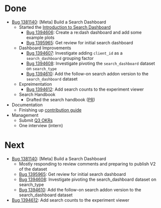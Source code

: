 # Done

* [Bug 1381140](http://bugzil.la/1381140): [Meta] Build a Search Dashboard
  * Started the 
    [Introduction to Search Dashboard](https://sql.telemetry.mozilla.org/dashboard/introduction-to-search)
    * [Bug 1394606](http://bugzil.la/1394606): Create a re:dash dashboard and add some example plots
    * [Bug 1395965](http://bugzil.la/1395965): Get review for initial search dashboard
  * Dashboard Improvements
    * [Bug 1394607](http://bugzil.la/1394607): Investigate adding `client_id` as a `search_dashboard` grouping factor
    * [Bug 1394608](http://bugzil.la/1394608): Investigate pivoting the `search_dashboard` dataset on `search_type`
    * [Bug 1394610](http://bugzil.la/1394610): Add the follow-on search addon version to the `search_dashboard` dataset
  * Expreimentation
    * [Bug 1394612](http://bugzil.la/1394612): Add search counts to the experiment viewer
  * Search Handbook
    * Drafted the search handbook ([PR](https://github.com/mozilla/search-adhoc-analysis/pull/23/files))
* Documentation
  * Finishing up [contribution guide](https://github.com/mozilla/firefox-data-docs/pull/41)
* Management
  * Submit [Q3 OKRs](https://github.com/mozilla/Fx-Data-Planning/pull/3)
  * One interview (intern)

# Next

* [Bug 1381140](http://bugzil.la/1381140): [Meta] Build a Search Dashboard
  * Mostly responding to review comments and preparing to publish V2 of the dataset
  * [Bug 1395965](http://bugzil.la/1395965): Get review for initial search dashboard
  * [Bug 1394608](http://bugzil.la/1394608): Investigate pivoting the search_dashboard dataset on search_type
  * [Bug 1394610](http://bugzil.la/1394610): Add the follow-on search addon version to the search_dashboard dataset
* [Bug 1394612](http://bugzil.la/1394612): Add search counts to the experiment viewer

